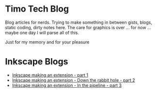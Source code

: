 # Timo Tech Blog
Blog articles for nerds. Trying to make something in between gists, blogs, static coding, dirty notes here. The care for graphics is over ... for now ... maybe one day I will parse all of this.

Just for my memory and for your pleasure

# Inkscape Blogs
* [Inkscape making an extension - part 1](2023/inkscape-make-an-extension.md)
* [Inkscape making an extension - Down the rabbit hole - part 2](2023/inkscape-extension-down-rabbit-hole.md)
* [Inkscape making an extension - In the pipeline - part 3](2023/inkscape-in-the-pipeline.md)
